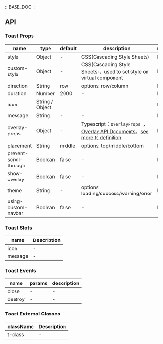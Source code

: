 :: BASE_DOC ::

## API


### Toast Props

name | type | default | description | required
-- | -- | -- | -- | --
style | Object | - | CSS(Cascading Style Sheets) | N
custom-style | Object | - | CSS(Cascading Style Sheets)，used to set style on virtual component | N
direction | String | row | options: row/column | N
duration | Number | 2000 | \- | N
icon | String / Object | - | \- | N
message | String | - | \- | N
overlay-props | Object | - | Typescript：`OverlayProps `，[Overlay API Documents](./overlay?tab=api)。[see more ts definition](https://github.com/Tencent/tdesign-miniprogram/blob/develop/packages/components/toast/type.ts) | N
placement | String | middle | options:  top/middle/bottom | N
prevent-scroll-through | Boolean | false | \- | N
show-overlay | Boolean | false | \- | N
theme | String | - | options: loading/success/warning/error | N
using-custom-navbar | Boolean | false | \- | N

### Toast Slots

name | Description
-- | --
icon | \-
message | \-

### Toast Events

name | params | description
-- | -- | --
close | \- | \-
destroy | \- | \-

### Toast External Classes

className | Description
-- | --
t-class | \-
